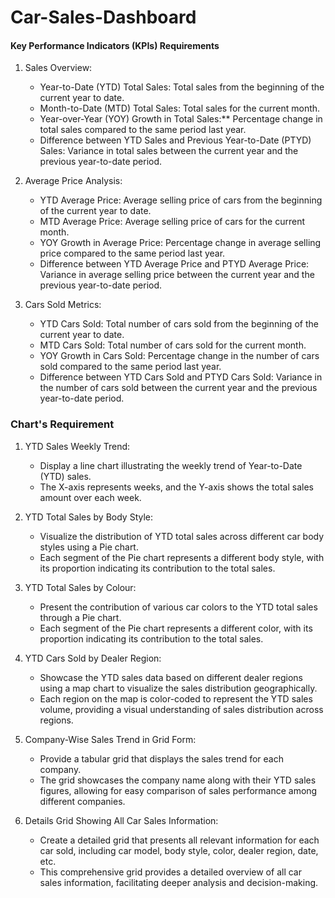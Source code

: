 # Car-Sales-Dashboard

 
#### Key Performance Indicators (KPIs) Requirements
 
1. Sales Overview:
   - Year-to-Date (YTD) Total Sales: Total sales from the beginning of the current year to date.
   - Month-to-Date (MTD) Total Sales: Total sales for the current month.
   - Year-over-Year (YOY) Growth in Total Sales:** Percentage change in total sales compared to the same period last year.
   - Difference between YTD Sales and Previous Year-to-Date (PTYD) Sales: Variance in total sales between the current year and the previous year-to-date period.
 
2. Average Price Analysis:
   - YTD Average Price: Average selling price of cars from the beginning of the current year to date.
   - MTD Average Price: Average selling price of cars for the current month.
   - YOY Growth in Average Price: Percentage change in average selling price compared to the same period last year.
   - Difference between YTD Average Price and PTYD Average Price: Variance in average selling price between the current year and the previous year-to-date period.
 
3. Cars Sold Metrics:
   - YTD Cars Sold: Total number of cars sold from the beginning of the current year to date.
   - MTD Cars Sold: Total number of cars sold for the current month.
   - YOY Growth in Cars Sold: Percentage change in the number of cars sold compared to the same period last year.
   - Difference between YTD Cars Sold and PTYD Cars Sold: Variance in the number of cars sold between the current year and the previous year-to-date period.
 

 
### Chart's Requirement
 
1. YTD Sales Weekly Trend:
   - Display a line chart illustrating the weekly trend of Year-to-Date (YTD) sales.
   - The X-axis represents weeks, and the Y-axis shows the total sales amount over each week.
 
2. YTD Total Sales by Body Style:
   - Visualize the distribution of YTD total sales across different car body styles using a Pie chart.
   - Each segment of the Pie chart represents a different body style, with its proportion indicating its contribution to the total sales.
 
3. YTD Total Sales by Colour:
   - Present the contribution of various car colors to the YTD total sales through a Pie chart.
   - Each segment of the Pie chart represents a different color, with its proportion indicating its contribution to the total sales.
 
4. YTD Cars Sold by Dealer Region:
   - Showcase the YTD sales data based on different dealer regions using a map chart to visualize the sales distribution geographically.
   - Each region on the map is color-coded to represent the YTD sales volume, providing a visual understanding of sales distribution across regions.
 
5. Company-Wise Sales Trend in Grid Form:
   - Provide a tabular grid that displays the sales trend for each company.
   - The grid showcases the company name along with their YTD sales figures, allowing for easy comparison of sales performance among different companies.
 
6. Details Grid Showing All Car Sales Information:
   - Create a detailed grid that presents all relevant information for each car sold, including car model, body style, color, dealer region, date, etc.
   - This comprehensive grid provides a detailed overview of all car sales information, facilitating deeper analysis and decision-making.
